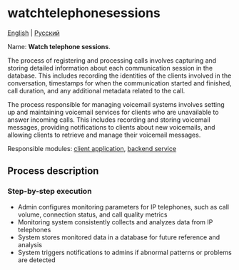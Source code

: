 # watchtelephonesessions

[English](watchtelephonesessions.md) | [Русский](watchtelephonesessions.ru.md)

Name: **Watch telephone sessions**.

The process of registering and processing calls involves capturing and storing detailed information about each communication session in the database. This includes recording the identities of the clients involved in the conversation, timestamps for when the communication started and finished, call duration, and any additional metadata related to the call.

The process responsible for managing voicemail systems involves setting up and maintaining voicemail services for clients who are unavailable to answer incoming calls. This includes recording and storing voicemail messages, providing notifications to clients about new voicemails, and allowing clients to retrieve and manage their voicemail messages.

Responsible modules: [client application](../../frontend/adminclient.md), [backend service](../../backend/adminbackend.md)

## Process description

### Step-by-step execution

- Admin configures monitoring parameters for IP telephones, such as call volume, connection status, and call quality metrics
- Monitoring system consistently collects and analyzes data from IP telephones
- System stores monitored data in a database for future reference and analysis
- System triggers notifications to admins if abnormal patterns or problems are detected
